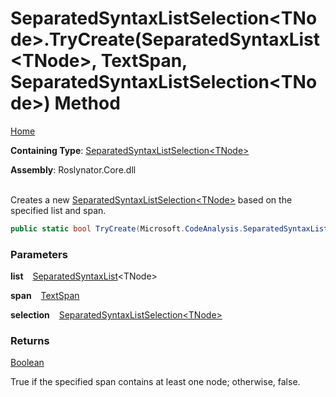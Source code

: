# SeparatedSyntaxListSelection\<TNode>\.TryCreate\(SeparatedSyntaxList\<TNode>, TextSpan, SeparatedSyntaxListSelection\<TNode>\) Method

[Home](../../../README.md)

**Containing Type**: [SeparatedSyntaxListSelection\<TNode>](../README.md)

**Assembly**: Roslynator\.Core\.dll

\
Creates a new [SeparatedSyntaxListSelection\<TNode>](../README.md) based on the specified list and span\.

```csharp
public static bool TryCreate(Microsoft.CodeAnalysis.SeparatedSyntaxList<TNode> list, Microsoft.CodeAnalysis.Text.TextSpan span, out Roslynator.SeparatedSyntaxListSelection<TNode> selection)
```

### Parameters

**list** &ensp; [SeparatedSyntaxList](https://docs.microsoft.com/en-us/dotnet/api/microsoft.codeanalysis.separatedsyntaxlist-1)\<TNode>

**span** &ensp; [TextSpan](https://docs.microsoft.com/en-us/dotnet/api/microsoft.codeanalysis.text.textspan)

**selection** &ensp; [SeparatedSyntaxListSelection\<TNode>](../README.md)

### Returns

[Boolean](https://docs.microsoft.com/en-us/dotnet/api/system.boolean)

True if the specified span contains at least one node; otherwise, false\.